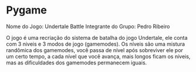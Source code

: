 # Pygame

Nome do Jogo: Undertale Battle
Integrante do Grupo: Pedro Ribeiro

O jogo é uma recriação do sistema de batalha do jogo Undertale, ele conta com 3 niveis e 3 modos de jogo (gamemodes). Os níveis são uma mistura randômica dos gamemodes, você passa de nível após sobreviver ele por um certo tempo, a cada nível que você avança, mais longos ficam os níveis, mas as dificuldades dos gamemodes permanecem iguais.

